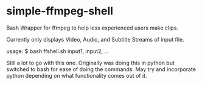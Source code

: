 # simple-ffmpeg-shell
Bash Wrapper for ffmpeg to help less experienced users make clips.

Currently only displays Video, Audio, and Subtitle Streams of input file.

usage: $ bash ffshell.sh input1, input2, ...

Still a lot to go with this one. Originally was doing this in python but switched to bash for ease of doing the commands. May try and incorporate python depending on what functionality comes out of it.

